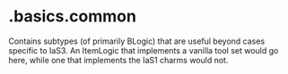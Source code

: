 # .basics.common

Contains subtypes (of primarily BLogic) that are useful beyond cases specific to IaS3.
An ItemLogic that implements a vanilla tool set would go here,
while one that implements the IaS1 charms would not.